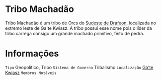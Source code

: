 <!-- TITLE: Tribo Machadão -->
<!-- SUBTITLE: Visão geral sobre Tribo Machadão -->

# Tribo Machadão
Tribo Machadão é um tribo de Orcs do [Sudeste de Drafeon](http://localhost/lugares/plano-material/drafeon/sudeste-de-drafeon#sudeste-de-drafeon), localizada no extremo leste de Ga'te Kwiasz. A tribo possui esse nome pois o líder da tribo carrega consigo um grande machado primitivo, feito de pedra.

# Informações
`Tipo` Geopolítico, Tribo
`Sistema de Governo` Tribalismo
`Localização` [Ga'te Kwiasz]()
`Membros Notáveis` 